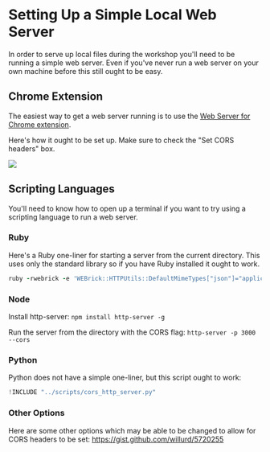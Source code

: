 # Setting Up a Simple Local Web Server

In order to serve up local files during the workshop you'll need to be running a simple web server. Even if you've never run a web server on your own machine before this still ought to be easy.

## Chrome Extension

The easiest way to get a web server running is to use the [Web Server for Chrome extension](https://chrome.google.com/webstore/detail/web-server-for-chrome/ofhbbkphhbklhfoeikjpcbhemlocgigb?hl=en).

Here's how it ought to be set up. Make sure to check the "Set CORS headers" box.

![](/assets/images/web-server-for-chrome.png)

## Scripting Languages

You'll need to know how to open up a terminal if you want to try using a scripting language to run a web server.

### Ruby

Here's a Ruby one-liner for starting a server from the current directory. This uses only the standard library so if you have Ruby installed it ought to work.

```ruby
ruby -rwebrick -e 'WEBrick::HTTPUtils::DefaultMimeTypes["json"]="application/json";WEBrick::HTTPServer.new(Port: 3000, DocumentRoot: Dir.pwd, RequestCallback: Proc.new{|req,res| res["Access-Control-Allow-Origin"] = "*" }).start'
```

### Node

Install http-server:
`npm install http-server -g`

Run the server from the directory with the CORS flag:
`http-server -p 3000 --cors`

### Python

Python does not have a simple one-liner, but this script ought to work:

```python
!INCLUDE "../scripts/cors_http_server.py"
```

### Other Options

Here are some other options which may be able to be changed to allow for CORS headers to be set:
https://gist.github.com/willurd/5720255
